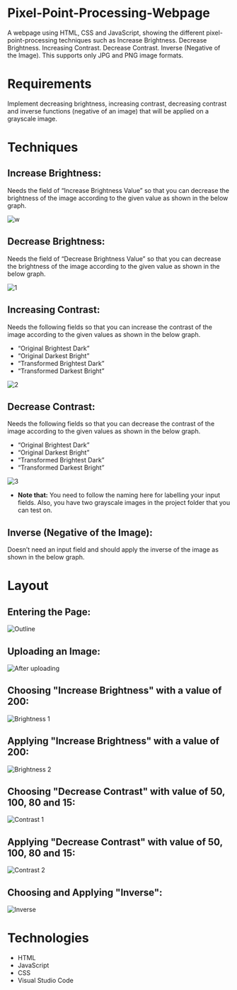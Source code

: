 # Pixel-Point-Processing-Webpage
A webpage using HTML, CSS and JavaScript, showing the different pixel-point-processing techniques such as Increase Brightness. Decrease Brightness. Increasing Contrast. Decrease Contrast. Inverse (Negative of the Image). This supports only JPG and PNG image formats.

# Requirements
Implement decreasing brightness, increasing contrast, decreasing contrast and inverse functions (negative of an image) that will be applied on a grayscale image. 

# Techniques
## Increase Brightness:
Needs the field of “Increase Brightness Value” so that you can decrease the brightness of the image according to the given value as shown in the below graph.

![w](https://github.com/Khaledayman9/Pixel-point-processing-Webpage/assets/105018459/db87dec2-5be8-4f91-a1de-4e68e5fcd4d2)

## Decrease Brightness:
Needs the field of “Decrease Brightness Value” so that you can decrease the brightness of the image according to the given value as shown in the below graph.

![1](https://github.com/Khaledayman9/Pixel-point-processing-HTML-Page/assets/105018459/81385478-0ef7-4b76-8f86-ca79af4cae4a)

## Increasing Contrast:
Needs the following fields so that you can increase the contrast of the image according to the given values as shown in the below graph.
- “Original Brightest Dark”
- “Original Darkest Bright”
- “Transformed Brightest Dark”
- “Transformed Darkest Bright”
  
![2](https://github.com/Khaledayman9/Pixel-point-processing-HTML-Page/assets/105018459/4c215cc9-5eb6-42b5-adc5-f536896d2b49)

## Decrease Contrast:
Needs the following fields so that you can decrease the contrast of the image according to the given values as shown in the below graph.

- “Original Brightest Dark”
- “Original Darkest Bright”
- “Transformed Brightest Dark”
- “Transformed Darkest Bright”
  
![3](https://github.com/Khaledayman9/Pixel-point-processing-HTML-Page/assets/105018459/7939d5dd-047b-4d6a-88ac-59dc2aaf7001)

- **Note that:** You need to follow the naming here for labelling your input fields. Also, you have two grayscale images in the project folder that you can test on.
  
## Inverse (Negative of the Image):
Doesn’t need an input field and should apply the inverse of the image as shown in the below graph.




# Layout
## Entering the Page:
![Outline](https://github.com/Khaledayman9/Pixel-point-processing-Webpage/assets/105018459/7dd6b00c-333f-454b-a4b2-5bb2b3bd1688)


## Uploading an Image:
![After uploading](https://github.com/Khaledayman9/Pixel-point-processing-Webpage/assets/105018459/828d728f-4716-4e6f-a780-25037bce2ad9)

## Choosing "Increase Brightness" with a value of 200:
![Brightness 1](https://github.com/Khaledayman9/Pixel-point-processing-Webpage/assets/105018459/74626d1a-d607-47ce-8fcd-b0d384de139f)

## Applying "Increase Brightness" with a value of 200:
![Brightness 2](https://github.com/Khaledayman9/Pixel-point-processing-Webpage/assets/105018459/f1de685a-129e-49cc-959f-5787000b3b45)

## Choosing "Decrease Contrast" with value of 50, 100, 80 and 15:
![Contrast 1](https://github.com/Khaledayman9/Pixel-point-processing-Webpage/assets/105018459/2727bb6e-e342-4e5a-bb79-63f52d44f5f3)

## Applying "Decrease Contrast" with value of 50, 100, 80 and 15:
![Contrast 2](https://github.com/Khaledayman9/Pixel-point-processing-Webpage/assets/105018459/865a185c-74f4-4533-8762-6c3a018fd862)

## Choosing and Applying "Inverse":
![Inverse](https://github.com/Khaledayman9/Pixel-point-processing-Webpage/assets/105018459/586cc9da-2156-45fc-89a1-27aaff0af146)


# Technologies
- HTML
- JavaScript
- CSS
- Visual Studio Code


